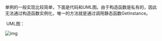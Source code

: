  单例的一般实现比较简单，下面是代码和UML图。由于构造函数是私有的，因此无法通过构造函数实例化，唯一的方法就是通过调用静态函数GetInstance。

​      UML图：

![img](http://hi.csdn.net/attachment/201108/6/0_1312637523QrKT.gif)